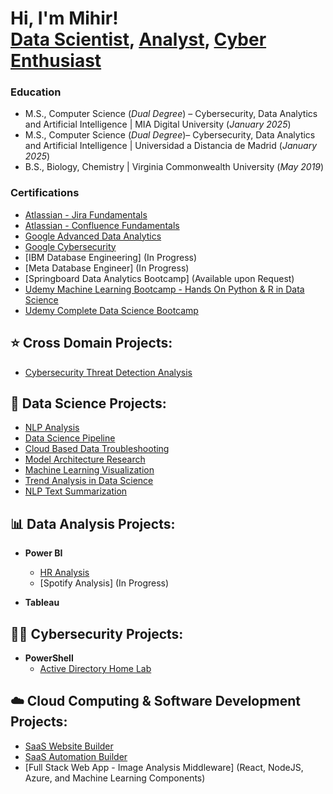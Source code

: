 <h1>Hi, I'm Mihir! <br/><a href="https://github.com/aminmgk">Data Scientist</a>, <a href="https://www.linkedin.com/in/aminmgk/">Analyst</a>, <a href="https://www.linkedin.com/in/aminmgk/">Cyber Enthusiast</a>


### Education
- M.S., Computer Science (*Dual Degree*) – Cybersecurity, Data Analytics and Artificial Intelligence | MIA Digital University (_January 2025_)
- M.S., Computer Science (*Dual Degree*)– Cybersecurity, Data Analytics and Artificial Intelligence | Universidad a Distancia de Madrid (_January 2025_)
- B.S., Biology, Chemistry | Virginia Commonwealth University (_May 2019_)

### Certifications
  - [Atlassian - Jira Fundamentals](https://university.atlassian.com/student/award/tJCnGi2syRDcoNrbecuy9M1M)
  - [Atlassian - Confluence Fundamentals](https://university.atlassian.com/student/award/zWDQDYKVziWFiorGAknigpHg)
  - [Google Advanced Data Analytics](https://coursera.org/share/e9163c94350c393fb45d463d074d7ee7)
  - [Google Cybersecurity](https://coursera.org/share/9f35915bf223eee5a25bef673e6adafe)
  - [IBM Database Engineering] (In Progress)
  - [Meta Database Engineer] (In Progress)
  - [Springboard Data Analytics Bootcamp] (Available upon Request)
  - [Udemy Machine Learning Bootcamp - Hands On Python & R in Data Science](https://www.udemy.com/certificate/UC-6238a1b4-a578-46c4-9867-edb088cb08c0/)
  - [Udemy Complete Data Science Bootcamp](https://www.udemy.com/certificate/UC-9d16b8e8-658b-43bf-94d6-05d400fd95d5/)


<h2>⭐ Cross Domain Projects:</h2>

  - [Cybersecurity Threat Detection Analysis](https://github.com/aminmgk/Cybersecurity-Threat-Detection-Analysis)


<h2>🤖 Data Science Projects:</h2>

  - [NLP Analysis](https://github.com/aminmgk/NLP-Insights)
  - [Data Science Pipeline](https://github.com/aminmgk/Data-Science-Pipeline)
  - [Cloud Based Data Troubleshooting](https://github.com/aminmgk/Cloud-Based-Data-Troubleshooting)
  - [Model Architecture Research](https://github.com/aminmgk/Model-Architecture-Research)
  - [Machine Learning Visualization](https://github.com/aminmgk/ML-Visualization)
  - [Trend Analysis in Data Science](https://github.com/aminmgk/Trend-Analysis-DS)
  - [NLP Text Summarization](https://github.com/aminmgk/NLP-Text-Summarization)

<h2>📊 Data Analysis Projects:</h2>

- <b>Power BI</b>
  - [HR Analysis](https://github.com/aminmgk/HR_Analytics)
  - [Spotify Analysis] (In Progress)

- <b>Tableau</b>


<h2>👨‍💻 Cybersecurity Projects:</h2>

- <b>PowerShell</b>
  - [Active Directory Home Lab](https://github.com/aminmgk/ActiveDirectoryLab)

<h2>☁️ Cloud Computing & Software Development Projects:</h2>

- [SaaS Website Builder](https://github.com/aminmgk/SaaS-Website-Builder)
- [SaaS Automation Builder](https://github.com/aminmgk/SaaS-Automation-Builder)
- [Full Stack Web App - Image Analysis Middleware] (React, NodeJS, Azure, and Machine Learning Components)
  <!-- [Image Analysis Middleware](https://github.com/joshmadakor1/4chan-Image-Analysis-Middleware-C964) <b><i>(Potentially NSFW)</b></i> -->



<!-- <h2>🛠️ Software Development Projects:</h2>
- <b>PowerShell</b>
  - [JWipe (Disk Wiping Utility)](https://github.com/aminmgk/Jwipe.PowerShell)
  <!-- [Windows EventLog: Failed RDP Logins Source IP to full GeoData Conversion](https://github.com/joshmadakor1/Sentinel-Lab)
  - [Active Directory Bulk User Creation](https://github.com/joshmadakor1/AD_PS)
  - [FIM (File Integrity Monitor)](https://github.com/joshmadakor1/PowerShell-Integrity-FIM) -->
  <!-- - [Package Delivery Application (Datastructures and Algorithms Demo)](https://github.com/joshmadakor1/Package-Delivery-Pathfinding-Algorithm) --!>

